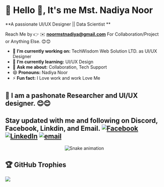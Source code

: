 # 💫 Hello 👋, It's me Mst. Nadiya Noor
**A passionate UI/UX Designer || Data Scientist **

Reach Me by 👉 ✉️ **noormstnadiya@gmail.com** For Collaboration/Project or Anything Else. 😊😊

- 🔭 **I’m currently working on:** TechWisdom Web Solution LTD. as UI/UX Designer
- 🌱 **I’m currently learning:** UI/UX Design
- 💬 **Ask me about:** Collaboration, Tech Support
- 😄 **Pronouns:** Nadiya Noor
- ⚡ **Fun fact:** I Love work and work Love Me

## 🔗 I am a pashonate Researcher and UI/UX designer. 😊😊

Stay updated with me and following on Discord, Facebook, Linkdin, and Email.
[![Facebook](https://img.shields.io/badge/Facebook-%231877F2.svg?logo=Facebook&logoColor=white)](https://facebook.com/https://www.facebook.com/nadiya.noor.827934) [![LinkedIn](https://img.shields.io/badge/LinkedIn-%230077B5.svg?logo=linkedin&logoColor=white)](https://www.linkedin.com/in/mst-nadiya-noor-724651372/) [![email](https://img.shields.io/badge/Email-D14836?logo=gmail&logoColor=white)](mailto:22-46454-1@student.aiub.edu) 
---

<!-- Snake Game Repo View -->

<div align="center">
  <img src="https://profile-readme-generator.com/assets/snake.svg" alt="Snake animation" />
</div>

## 🏆 GitHub Trophies
![](https://github.com/nadiyanoor-25)





